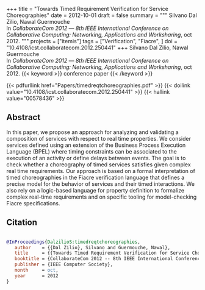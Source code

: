 +++
title = "Towards Timed Requirement Verification for Service Choreographies"
date = 2012-10-01
draft = false
summary = """
Silvano Dal Zilio, Nawal Guermouche <br />
In _CollaborateCom 2012_ — _8th IEEE International Conference on Collaborative Computing: Networking, Applications and Worksharing_, oct 2012.
"""
projects = ["itemis"]
tags = ["Verification", "Fiacre", ]
doi = "10.4108/icst.collaboratecom.2012.250441"
+++
Silvano Dal Zilio, Nawal Guermouche <br />
In _CollaborateCom 2012_ — _8th IEEE International Conference on Collaborative Computing: Networking, Applications and Worksharing_, oct 2012.
{{< keyword >}} conference paper {{< /keyword >}}


{{< pdfurllink href="Papers/timedreqtchoreographies.pdf" >}}
{{< doilink value="10.4108/icst.collaboratecom.2012.250441" >}}
{{< hallink value="00578436" >}}

## Abstract
In this paper, we propose an approach for analyzing and validating a composition of
        services with respect to real time properties. We consider services defined using an
        extension of the Business Process Execution Language (BPEL) where timing constraints can be
        associated to the execution of an activity or define delays between events. The goal is to
        check whether a choreography of timed services satisfies given complex real time
        requirements. Our approach is based on a formal interpretation of timed choreographies in
        the Fiacre verification language that defines a precise model for the behavior of services
        and their timed interactions. We also rely on a logic-based language for property definition
        to formalize complex real-time requirements and on specific tooling for model-checking
        Fiacre specifications.



## Citation

```bibtex

@InProceedings{DalzilioS:timedreqtchoreographies,
   author    = {{Dal Zilio}, Silvano and Guermouche, Nawal},
   title     = {{Towards Timed Requirement Verification for Service Choreographies}},
   booktitle = {CollaborateCom 2012 -- 8th IEEE International Conference on Collaborative Computing: Networking, Applications and Worksharing},
   publisher = {IEEE Computer Society},
   month     = oct, 
   year      = 2012
}

````
